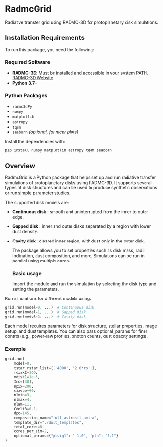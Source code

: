 # RadmcGrid

Radiative transfer grid using RADMC-3D for protoplanetary disk simulations.

## Installation Requirements

To run this package, you need the following:

### Required Software
- **RADMC-3D**: Must be installed and accessible in your system PATH. [RADMC-3D Website](https://www.ita.uni-heidelberg.de/~dullemond/software/radmc-3d/)
- **Python 3.7+**

### Python Packages
- `radmc3dPy`
- `numpy`
- `matplotlib`
- `astropy`
- `tqdm`
- `seaborn` *(optional, for nicer plots)*

Install the dependencies with:

```bash
pip install numpy matplotlib astropy tqdm seaborn
```

## Overview

RadmcGrid is a Python package that helps set up and run radiative transfer simulations of protoplanetary disks using RADMC-3D. It supports several types of disk structures and can be used to produce synthetic observations or run simple parameter studies.

The supported disk models are:

- **Continuous disk** : smooth and uninterrupted from the inner to outer edge.
- **Gapped disk** : inner and outer disks separated by a region with lower dust density.
- **Cavity disk** : cleared inner region, with dust only in the outer disk.

  The package allows you to set properties such as disk mass, radii, inclination, dust composition, and more. Simulations can be run in parallel using multiple cores.

  ### Basic usage

  Import the module and run the simulation by selecting the disk type and setting the parameters.

Run simulations for different models using:

  ``` py
grid.run(model=0, ...)  # Continuous disk
grid.run(model=1, ...)  # Gapped disk
grid.run(model=2, ...)  # Cavity disk

```

Each model requires parameters for disk structure, stellar properties, image setup, and dust templates. You can also pass optional_params for finer control (e.g., power-law profiles, photon counts, dust opacity settings).

### Exemple

``` py
grid.run(
    model=0,
    tstar_rstar_list=[['4000', '2.0*rs']],
    rdisk2=100,
    mdisk1=1e-3,
    Inc=[30],
    npix=200,
    sizeau=60,
    nlmin=3,
    nlmax=4,
    nlam=11,
    Cdelt3=0.1,
    dpc=145,
    composition_name="full_astrosil_amira",
    template_dir="./dust_templates",
    total_cores=8,
    cores_per_sim=2,
    optional_params={"plsig1": "-1.0", "plh": "0.1"}
)
```
